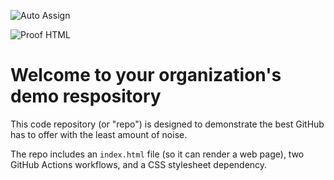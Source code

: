 ![Auto Assign](https://github.com/search-chat/demo-repository/actions/workflows/auto-assign.yml/badge.svg)

![Proof HTML](https://github.com/search-chat/demo-repository/actions/workflows/proof-html.yml/badge.svg)

# Welcome to your organization's demo respository
This code repository (or "repo") is designed to demonstrate the best GitHub has to offer with the least amount of noise.

The repo includes an `index.html` file (so it can render a web page), two GitHub Actions workflows, and a CSS stylesheet dependency.
